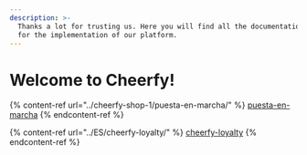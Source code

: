 ```yaml
---
description: >-
  Thanks a lot for trusting us. Here you will find all the documentation needed
  for the implementation of our platform.
---
```


# Welcome to Cheerfy!

{% content-ref url="../cheerfy-shop-1/puesta-en-marcha/" %}
[puesta-en-marcha](../cheerfy-shop-1/puesta-en-marcha/)
{% endcontent-ref %}

{% content-ref url="../ES/cheerfy-loyalty/" %}
[cheerfy-loyalty](../ES/cheerfy-loyalty/)
{% endcontent-ref %}

